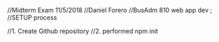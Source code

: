//Midterm Exam 11/5/2018 
//Daniel Forero 
//BusAdm 810 web app dev
;
//SETUP process

//1.  Create Github repository
//2. performed npm init